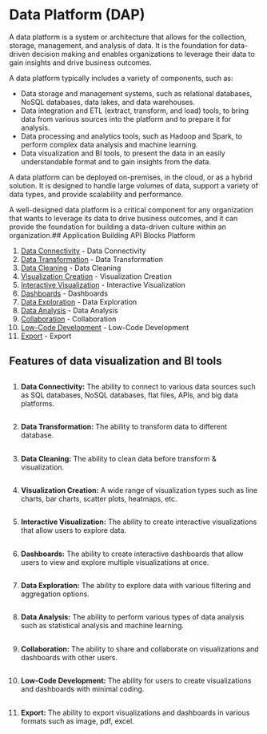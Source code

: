 # Data Platform (DAP)

A data platform is a system or architecture that allows for the collection, storage, management, and analysis of data. It is the foundation for data-driven decision making and enables organizations to leverage their data to gain insights and drive business outcomes.

A data platform typically includes a variety of components, such as:

- Data storage and management systems, such as relational databases, NoSQL databases, data lakes, and data warehouses.
- Data integration and ETL (extract, transform, and load) tools, to bring data from various sources into the platform and to prepare it for analysis.
- Data processing and analytics tools, such as Hadoop and Spark, to perform complex data analysis and machine learning.
- Data visualization and BI tools, to present the data in an easily understandable format and to gain insights from the data.

A data platform can be deployed on-premises, in the cloud, or as a hybrid solution. It is designed to handle large volumes of data, support a variety of data types, and provide scalability and performance.

A well-designed data platform is a critical component for any organization that wants to leverage its data to drive business outcomes, and it can provide the foundation for building a data-driven culture within an organization.## <a name="CIAM"></a> Application Building API Blocks Platform



1. [Data Connectivity](#data_connectivity) - Data Connectivity
2. [Data Transformation](#data_transformation) - Data Transformation
3. [Data Cleaning](#data_cleaning) - Data Cleaning
4. [Visualization Creation](#visualization_creation) - Visualization Creation
5. [Interactive Visualization](#interactive_visualization) - Interactive Visualization
6. [Dashboards](#dashboards) - Dashboards
7. [Data Exploration](#data_exploration) - Data Exploration
8. [Data Analysis](#data_analysis) - Data Analysis
9. [Collaboration](#collaboration) - Collaboration
10. [Low-Code Development](#low-code_development) - Low-Code Development
11. [Export](#export) - Export


## Features of data visualization and BI tools

## <a name="data_connectivity"></a>
1. **Data Connectivity:** The ability to connect to various data sources such as SQL databases, NoSQL databases, flat files, APIs, and big data platforms.

## <a name="data_transformation"></a>
2. **Data Transformation:** The ability to transform data to different database.

## <a name="data_cleaning"></a>
3. **Data Cleaning:** The ability to clean data before transform & visualization.

## <a name="visualization_creation"></a>
4. **Visualization Creation:** A wide range of visualization types such as line charts, bar charts, scatter plots, heatmaps, etc.

## <a name="interactive_visualization"></a>
5. **Interactive Visualization:** The ability to create interactive visualizations that allow users to explore data.

## <a name="dashboards"></a>
6. **Dashboards:** The ability to create interactive dashboards that allow users to view and explore multiple visualizations at once.

## <a name="data_exploration"></a>
7. **Data Exploration:** The ability to explore data with various filtering and aggregation options.

## <a name="data_analysis"></a>
8. **Data Analysis:** The ability to perform various types of data analysis such as statistical analysis and machine learning.

## <a name="collaboration"></a>
9. **Collaboration:** The ability to share and collaborate on visualizations and dashboards with other users.

## <a name="low-code_development"></a>
10. **Low-Code Development:** The ability for users to create visualizations and dashboards with minimal coding.

## <a name="export"></a>
11. **Export:** The ability to export visualizations and dashboards in various formats such as image, pdf, excel.
